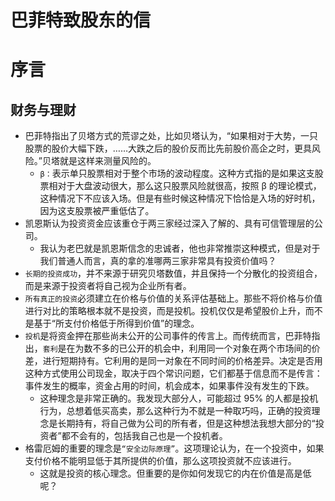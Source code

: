 # 巴菲特致股东的信


# 序言
## 财务与理财
- 巴菲特指出了贝塔方式的荒谬之处，比如贝塔认为，“如果相对于大势，一只股票的股价大幅下跌，……大跌之后的股价反而比先前股价高企之时，更具风险。”贝塔就是这样来测量风险的。
  - `β：`表示单只股票相对于整个市场的波动程度。这种方式指的是如果这支股票相对于大盘波动很大，那么这只股票风险就很高，按照 β 的理论模式，这种情况下不应该入场。但是有些时候这种情况下恰恰是入场的好时机，因为这支股票被严重低估了。
- 凯恩斯认为投资资金应该重仓于两三家经过深入了解的、具有可信管理层的公司。
  - 我认为老巴就是凯恩斯信念的忠诚者，他也非常推崇这种模式，但是对于我们普通人而言，真的拿的准哪两三家非常具有投资价值吗？
- `长期的投资成功`，并不来源于研究贝塔数值，并且保持一个分散化的投资组合，而是来源于投资者将自己视为企业所有者。
- `所有真正的投资`必须建立在价格与价值的关系评估基础上。那些不将价格与价值进行对比的策略根本就不是投资，而是投机。投机仅仅是希望股价上升，而不是基于“所支付价格低于所得到价值”的理念。
- `投机`是将资金押在那些尚未公开的公司事件的传言上。而传统而言，巴菲特指出，`套利`是在为数不多的已公开的机会中，利用同一个对象在两个市场间的价差，进行短期持有。它利用的是同一对象在不同时间的价格差异。决定是否用这种方式使用公司现金，取决于四个常识问题，它们都基于信息而不是传言：事件发生的概率，资金占用的时间，机会成本，如果事件没有发生的下跌。
  - 这种理念是非常正确的。我发现大部分人，可能超过 95% 的人都是投机行为，总想着低买高卖，那么这种行为不就是一种取巧吗，正确的投资理念是长期持有，将自己做为公司的所有者，但是这种想法我想大部分的“投资者”都不会有的，包括我自己也是一个投机者。
- 格雷厄姆的重要的理念是`“安全边际原理”`。这项理论认为，在一个投资中，如果支付价格不能明显低于其所提供的价值，那么这项投资就不应该进行。
  - 这就是投资的核心理念。但重要的是你如何发现它的内在价值是高是低呢？
